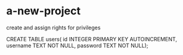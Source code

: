 # a-new-project
create and assign rights for  privileges


CREATE TABLE users(
id INTEGER PRIMARY KEY AUTOINCREMENT,
username TEXT NOT NULL,
password TEXT NOT NULL);
